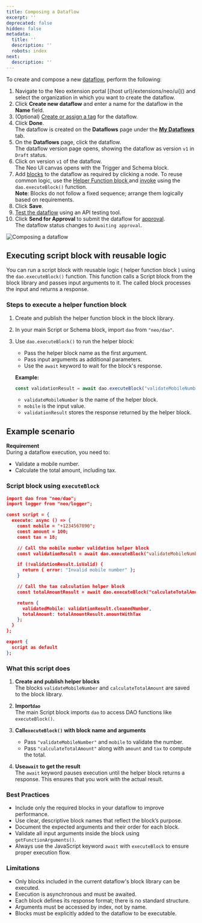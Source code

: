 ```yaml
---
title: Composing a Dataflow
excerpt: ''
deprecated: false
hidden: false
metadata:
  title: ''
  description: ''
  robots: index
next:
  description: ''
---
```

To create and compose a new [dataflow](https://docs.capillarytech.com/docs/dataflows), perform the following:

1. Navigate to the Neo extension portal \[\{host url}/extensions/neo/ui]\()        and select the organization in which you want to create the dataflow.
2. Click **Create new dataflow** and enter a name for the dataflow in the **Name** field.
3. (Optional) [Create or assign a tag](https://docs.capillarytech.com/docs/tags-filters-in-dataflow) for the dataflow.
4. Click **Done**.\
   The dataflow is created on the **Dataflows** page under the **[My Dataflows](https://docs.capillarytech.com/docs/execution-monitoring#execution-scope)** tab.
5. On the **Dataflows** page, click the dataflow.\
   The dataflow version page opens, showing the dataflow as version `v1` in `Draft` status.
6. Click on version `v1` of the dataflow.\
   The Neo UI canvas opens with the Trigger and Schema block.
7. Add [blocks](https://docs.capillarytech.com/docs/building-block-configuration) to the dataflow as required by clicking a node. To reuse common logic, use the [Helper Function block ](https://docs.capillarytech.com/docs/script-block#/using-script-block-to-define-reusable-logic)and [invoke](https://docs.capillarytech.com/docs/composing-a-neo_dataflow#/executing-script-block-with-reusable-logic) using the `dao.executeBlock()` function.\
   **Note**: Blocks do not follow a fixed sequence; arrange them logically based on requirements.
8. Click **Save**.
9. [Test the dataflow](https://docs.capillarytech.com/docs/execution-monitoring) using an API testing tool.
10. Click **Send for Approval** to submit the dataflow for [approval](https://docs.capillarytech.com/docs/approval-flow).\
    The dataflow status changes to `Awaiting approval`.

![Composing a dataflow](https://files.readme.io/4aa4d40d857aa34e5fd30c5df0eaa188389c1c8ce93c8f4d8bbcb54eba2d0b21-compose_dataflow.gif)

## Executing script block with reusable logic

You can run a script block with reusable logic (<Anchor label=" helper function block " target="_blank" href="https://docs.capillarytech.com/docs/script-block#/using-script-block-to-define-reusable-logic"> helper function block </Anchor> ) using the `dao.executeBlock()` function. This function calls a Script block from the block library and passes input arguments to it. The called block processes the input and returns a response.

### Steps to execute a helper function block

1. Create and publish the helper function block in the block library.
2. In your main Script or Schema block, import `dao` from `"neo/dao"`.
3. Use `dao.executeBlock()` to run the helper block:

   * Pass the helper block name as the first argument.
   * Pass input arguments as additional parameters.
   * Use the `await` keyword to wait for the block's response.

   **Example:**

   ```javascript Usage of executeBlock
   const validationResult = await dao.executeBlock("validateMobileNumber", mobile);
   ```

   * `validateMobileNumber` is the name of the helper block.
   * `mobile` is the input value.
   * `validationResult` stores the response returned by the helper block.

## Example scenario

**Requirement**\
During a dataflow execution, you need to:

* Validate a mobile number.
* Calculate the total amount, including tax.

### Script block using `executeBlock`

```json executeBlock
import dao from "neo/dao";
import logger from "neo/logger";

const script = {
  execute: async () => {
    const mobile = "+1234567890";
    const amount = 100;
    const tax = 18;

    // Call the mobile number validation helper block
    const validationResult = await dao.executeBlock("validateMobileNumber", mobile);

    if (!validationResult.isValid) {
      return { error: "Invalid mobile number" };
    }

    // Call the tax calculation helper block
    const totalAmountResult = await dao.executeBlock("calculateTotalAmount", amount, tax);

    return {
      validatedMobile: validationResult.cleanedNumber,
      totalAmount: totalAmountResult.amountWithTax
    };
  }
};

export {
  script as default
};
```

### What this script does

1. **Create and publish helper blocks**\
   The blocks `validateMobileNumber` and `calculateTotalAmount` are saved to the block library.

2. **Import`dao`**\
   The main Script block imports `dao` to access DAO functions like `executeBlock()`.

3. **Call`executeBlock()` with block name and arguments**

   * Pass `"validateMobileNumber"` and `mobile` to validate the number.
   * Pass `"calculateTotalAmount"` along with `amount` and `tax` to compute the total.

4. **Use`await` to get the result**\
   The `await` keyword pauses execution until the helper block returns a response. This ensures that you work with the actual result.

### **Best Practices**

* Include only the required blocks in your dataflow to improve performance.
* Use clear, descriptive block names that reflect the block’s purpose.
* Document the expected arguments and their order for each block.
* Validate all input arguments inside the block using `getFunctionArguments()`.
* Always use the JavaScript keyword `await` with `executeBlock` to ensure proper execution flow.

### **Limitations**

* Only blocks included in the current dataflow's block library can be executed.
* Execution is asynchronous and must be awaited.
* Each block defines its response format; there is no standard structure.
* Arguments must be accessed by index, not by name.
* Blocks must be explicitly added to the dataflow to be executable.